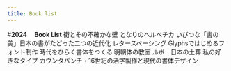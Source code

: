 ```yaml
---
title: Book list
---
```

#**2024 　Book List**
街とその不確かな壁
となりのヘルベチカ
いびつな「書の美」日本の書がたどった二つの近代化
レタースペーシング
Glyphsではじめるフォント制作
時代をひらく書体をつくる
明朝体の教室
ルポ　日本の土葬
私の好きなタイプ
カウンタパンチ・16世紀の活字製作と現代の書体デザイン